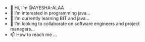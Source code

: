 - 👋 Hi, I’m @AYESHA-ALAA
- 👀 I’m interested in programming java...
- 🌱 I’m currently learning BIT and java...
- 💞️ I’m looking to collaborate on software engineers and project managers...
- 📫 How to reach me ...

<!---
AYESHA-ALAA/AYESHA-ALAA is a ✨ special ✨ repository because its `README.md` (this file) appears on your GitHub profile.
You can click the Preview link to take a look at your changes.
--->
